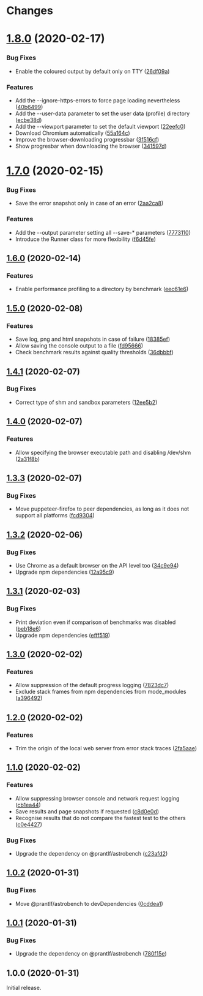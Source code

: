 # Changes

# [1.8.0](https://github.com/prantlf/astrobench-cli/compare/v1.7.0...v1.8.0) (2020-02-17)

### Bug Fixes

* Enable the coloured output by default only on TTY ([26df09a](https://github.com/prantlf/astrobench-cli/commit/26df09a8dc225935b96c04c925f4066a9254b78c))

### Features

* Add the --ignore-https-errors to force page loading nevertheless ([40b6499](https://github.com/prantlf/astrobench-cli/commit/40b649922115cb0784182a042d48da19f059284a))
* Add the --user-data parameter to set the user data (profile) directory ([ecbe38d](https://github.com/prantlf/astrobench-cli/commit/ecbe38deab6517efea198ff0a6e12a4e58e8a178))
* Add the --viewport parameter to set the default viewport ([22eefc0](https://github.com/prantlf/astrobench-cli/commit/22eefc0e63c8cbf36c004fc49f43e81fb4c9f840))
* Download Chromium automatically ([55a164c](https://github.com/prantlf/astrobench-cli/commit/55a164c12689f9ad7c00dad4090596ca83d25304))
* Improve the browser-downloading progressbar ([3f516cf](https://github.com/prantlf/astrobench-cli/commit/3f516cfa9e7894724c31ab3723670f53cd5594b6))
* Show progresbar when downloading the browser ([341597d](https://github.com/prantlf/astrobench-cli/commit/341597d249ce621048f2adbc53e4334fefa9a779))

# [1.7.0](https://github.com/prantlf/astrobench-cli/compare/v1.6.0...v1.7.0) (2020-02-15)

### Bug Fixes

* Save the error snapshot only in case of an error ([2aa2ca8](https://github.com/prantlf/astrobench-cli/commit/2aa2ca8a9169ee02e6aad7e7904c1cbf3a7debdc))

### Features

* Add the --output parameter setting all --save-* parameters ([7773110](https://github.com/prantlf/astrobench-cli/commit/7773110a0d1144505dc53256f1fcd56aaf29610a))
* Introduce the Runner class for more flexibility ([f6d45fe](https://github.com/prantlf/astrobench-cli/commit/f6d45fe97211c72c31b36ec4cc6cf9361dc03251))

## [1.6.0](https://github.com/prantlf/astrobench-cli/compare/v1.5.0...v1.6.0) (2020-02-14)

### Features

* Enable performance profiling to a directory by benchmark ([eec61e6](https://github.com/prantlf/astrobench-cli/commit/eec61e65118d89b33a274b91dff037988a1580b1))

## [1.5.0](https://github.com/prantlf/astrobench-cli/compare/v1.4.1...v1.5.0) (2020-02-08)

### Features

* Save log, png and html snapshots in case of failure ([18385ef](https://github.com/prantlf/astrobench-cli/commit/18385ef9ef4a3f36239c4a621f00a97d971a8831))
* Allow saving the console output to a file ([fd95666](https://github.com/prantlf/astrobench-cli/commit/fd956665fcee6756b2ffc20e44a68b58e16340d0))
* Check benchmark results against quality thresholds ([36dbbbf](https://github.com/prantlf/astrobench-cli/commit/36dbbbf941d1783413bf7f0b1c0ce56e009bf8a0))

## [1.4.1](https://github.com/prantlf/astrobench-cli/compare/v1.4.0...v1.4.1) (2020-02-07)

### Bug Fixes

* Correct type of shm and sandbox parameters ([12ee5b2](https://github.com/prantlf/astrobench-cli/commit/12ee5b296b036e858bdc5439cd69e3e84f33d7bc))

## [1.4.0](https://github.com/prantlf/astrobench-cli/compare/v1.3.3...v1.4.0) (2020-02-07)

### Features

* Allow specifying the browser executable path and disabling /dev/shm ([2a31f8b](https://github.com/prantlf/astrobench-cli/commit/2a31f8b87a638ee33b256a1fc0a577cf03097579))

## [1.3.3](https://github.com/prantlf/astrobench-cli/compare/v1.3.2...v1.3.3) (2020-02-07)

### Bug Fixes

* Move puppeteer-firefox to peer dependencies, as long as it does not support all platforms ([fcd9304](https://github.com/prantlf/astrobench-cli/commit/fcd9304bdd7e74b878165b9eb63071c5439bc7b7))

## [1.3.2](https://github.com/prantlf/astrobench-cli/compare/v1.3.1...v1.3.2) (2020-02-06)

### Bug Fixes

* Use Chrome as a default browser on the API level too ([34c9e94](https://github.com/prantlf/astrobench-cli/commit/34c9e947664733984eaa2eac6932daa24f3f9db5))
* Upgrade npm dependencies ([12a95c9](https://github.com/prantlf/astrobench-cli/commit/12a95c9b682a1bfd3da703087b478014996e121f))

## [1.3.1](https://github.com/prantlf/astrobench-cli/compare/v1.3.0...v1.3.1) (2020-02-03)

### Bug Fixes

* Print deviation even if comparison of benchmarks was disabled ([beb18e6](https://github.com/prantlf/astrobench-cli/commit/beb18e6f51d78e632aa237601857bd6fa74c9ccc))
* Upgrade npm dependencies ([efff519](https://github.com/prantlf/astrobench-cli/commit/efff5199b1cac67072fd0f9ffed60f0221e985d1))

## [1.3.0](https://github.com/prantlf/astrobench-cli/compare/v1.2.0...v1.3.0) (2020-02-02)

### Features

* Allow suppression of the default progress logging ([7823dc7](https://github.com/prantlf/astrobench-cli/commit/7823dc78e43e7126439e3fe57a21099bfeeae96f))
* Exclude stack frames from npm dependencies from mode_modules ([a396492](https://github.com/prantlf/astrobench-cli/commit/a3964927999214a64ca193e0a38903c6b2131b29))

## [1.2.0](https://github.com/prantlf/astrobench-cli/compare/v1.1.0...v1.2.0) (2020-02-02)

### Features

* Trim the origin of the local web server from error stack traces ([2fa5aae](https://github.com/prantlf/astrobench-cli/commit/2fa5aae4801f934d77c0e04b675f3283c775fc1e))

## [1.1.0](https://github.com/prantlf/astrobench-cli/compare/v1.0.2...v1.1.0) (2020-02-02)

### Features

* Allow suppressing browser console and network request logging ([cb1ea44](https://github.com/prantlf/astrobench/commit/cb1ea44524ae3cc153c4afd02e4fa522b277e94b))
* Save results and page snapshots if requested ([c8d0e0d](https://github.com/prantlf/astrobench/commit/c8d0e0d901033dafed2dd8cc1bddefa364e9cb4b))
* Recognise results that do not compare the fastest test to the others ([c0e4427](https://github.com/prantlf/astrobench/commit/c0e442730b3679fc34bf1938d5c5ce3869808338))

### Bug Fixes

* Upgrade the dependency on @prantlf/astrobench ([c23afd2](https://github.com/prantlf/astrobench/commit/c23afd262e69d1c0278c3f190a2c9d28a99d45c9))

## [1.0.2](https://github.com/prantlf/astrobench-cli/compare/v1.0.1...v1.0.2) (2020-01-31)

### Bug Fixes

* Move @prantlf/astrobench to devDependencies ([0cddea1](https://github.com/prantlf/astrobench/commit/0cddea1acdcc6b8d027d742b23e3eea303f8b8cc))

## [1.0.1](https://github.com/prantlf/astrobench-cli/compare/v1.0.0...v1.0.1) (2020-01-31)

### Bug Fixes

* Upgrade the dependency on @prantlf/astrobench ([780f15e](https://github.com/prantlf/astrobench/commit/780f15e1841c20d7425ace7b7c7216efa001d268))

## 1.0.0 (2020-01-31)

Initial release.
